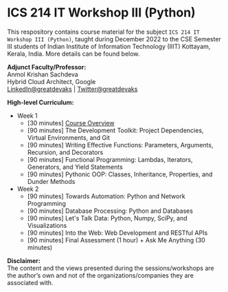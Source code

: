 # ICS 214 IT Workshop III (Python)

This respository contains course material for the subject `ICS 214 IT Workshop III (Python)`, taught during December 2022 to the CSE Semester III students of Indian Institute of Information Technology (IIIT) Kottayam, Kerala, India. More details can be found below.

**Adjunct Faculty/Professor:**</br>
Anmol Krishan Sachdeva</br>
Hybrid Cloud Architect, Google</br>
[LinkedIn@greatdevaks](https://www.linkedin.com/in/greatdevaks) | [Twitter@greatdevaks](https://www.twitter.com/greatdevaks)

**High-level Curriculum:**</br>

- Week 1
  - [30 minutes] [Course Overview](./00_Session_1_Course_Overview_December_5_2022)
  - [90 minutes] The Development Toolkit: Project Dependencies, Virtual Environments, and Git
  - [90 minutes] Writing Effective Functions: Parameters, Arguments, Recursion, and Decorators
  - [90 minutes] Functional Programming: Lambdas, Iterators, Generators, and Yield Statements
  - [90 minutes] Pythonic OOP: Classes, Inheritance, Properties, and Dunder Methods
- Week 2
  - [90 minutes] Towards Automation: Python and Network Programming
  - [90 minutes] Database Processing: Python and Databases
  - [90 minutes] Let's Talk Data: Python, Numpy, SciPy, and Visualizations
  - [90 minutes] Into the Web: Web Development and RESTful APIs
  - [90 minutes] Final Assessment (1 hour) + Ask Me Anything (30 minutes)

**Disclaimer:**</br>
The content and the views presented during the sessions/workshops are the author’s own and not of the organizations/companies they are associated with.
